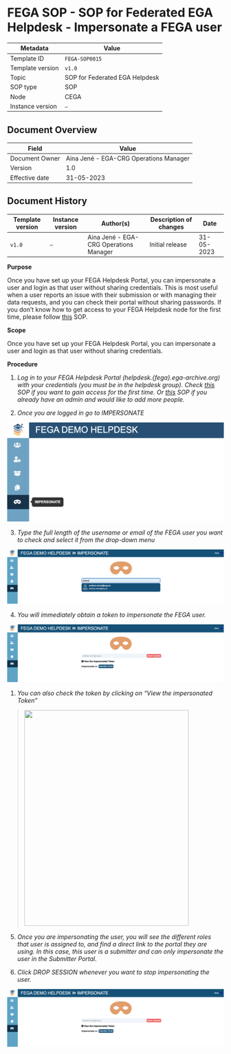 # FEGA SOP - SOP for Federated EGA Helpdesk - Impersonate a FEGA user

| Metadata | Value |
| -- | -- |
| Template ID | `FEGA-SOP0015` |
| Template version | `v1.0` |
| Topic | SOP for Federated EGA Helpdesk |
| SOP type | SOP |
| Node | CEGA |
| Instance version | `—` |

## Document Overview

| Field | Value |
| -- | -- |
| Document Owner | Aina Jené - EGA-CRG Operations Manager |
| Version | 1.0 |
| Effective date | 31-05-2023 |

## Document History

| Template version | Instance version | Author(s) | Description of changes | Date |
| -- | -- | -- | -- | -- |
| `v1.0` | `—` | Aina Jené - EGA-CRG Operations Manager | Initial release | 31-05-2023 |

**Purpose**

Once you have set up your FEGA Helpdesk Portal, you can impersonate a
user and login as that user without sharing credentials. This is most
useful when a user reports an issue with their submission or with
managing their data requests, and you can check their portal without
sharing passwords. If you don’t know how to get access to your FEGA
Helpdesk node for the first time, please follow
[<u>this</u>](https://docs.google.com/document/d/1jW83i8TGJznCucpMe7FU0Cp1fiA1CgpO4D0cUiO6H8o/edit?usp=sharing)
SOP.

**Scope**

Once you have set up your FEGA Helpdesk Portal, you can impersonate a
user and login as that user without sharing credentials.

**Procedure**

1.  *Log in to your FEGA Helpdesk Portal
    (helpdesk.{fega}.ega-archive.org) with your credentials (you must be
    in the helpdesk group). Check
    [<u>this</u>](https://docs.google.com/document/d/1jW83i8TGJznCucpMe7FU0Cp1fiA1CgpO4D0cUiO6H8o/edit)
    SOP if you want to gain access for the first time. Or
    [<u>this</u>](https://docs.google.com/document/d/1mOPc8VVBG_YPGhL9ZCBAopRuLziNWTJEiOhCKdw3gVQ/edit)
    SOP if you already have an admin and would like to add more people.*

2.  *Once you are logged in go to IMPERSONATE*

![ ](../docs/images/FEGA-SOP0015_image_3.png)

3.  *Type the full length of the username or email of the FEGA user you
    want to check and select it from the drop-down menu*

![ ](../docs/images/FEGA-SOP0015_image_1.png)

4.  *You will immediately obtain a token to impersonate the FEGA user.*

![ ](../docs/images/FEGA-SOP0015_image_2.png)

1.  *You can also check the token by clicking on “View the impersonated
    Token”*

> <img
> src="../docs/images/FEGA-SOP0015_image_5.png"
> style="width:3.98583in;height:5.22396in" />

5.  *Once you are impersonating the user, you will see the different
    roles that user is assigned to, and find a direct link to the portal
    they are using. In this case, this user is a submitter and can only
    impersonate the user in the Submitter Portal.*

6.  *Click DROP SESSION whenever you want to stop impersonating the
    user.*

![ ](../docs/images/FEGA-SOP0015_image_2.png)
